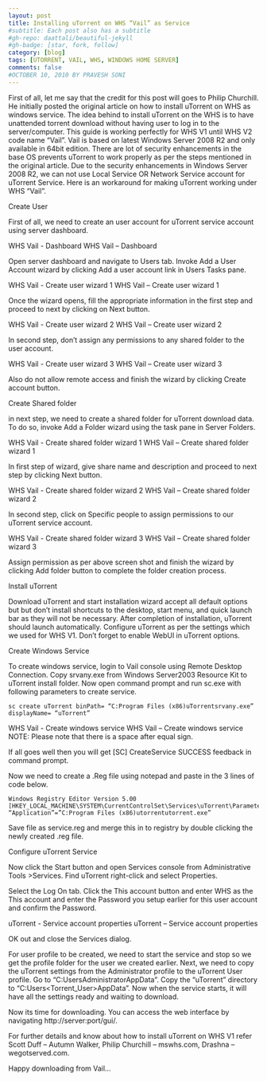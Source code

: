 ```yaml
---
layout: post
title: Installing uTorrent on WHS “Vail” as Service
#subtitle: Each post also has a subtitle
#gh-repo: daattali/beautiful-jekyll
#gh-badge: [star, fork, follow]
category: [blog]
tags: [UTORRENT, VAIL, WHS, WINDOWS HOME SERVER]
comments: false
#OCTOBER 10, 2010 BY PRAVESH SONI
---
```


First of all, let me say that the credit for this post will goes to Philip Churchill. He initially posted the original article on how to install uTorrent on WHS as windows service. The idea behind to install uTorrent on the WHS is to have unattended torrent download without having user to log in to the server/computer. This guide is working perfectly for WHS V1 until WHS V2 code name “Vail”. Vail is based on latest Windows Server 2008 R2 and only available in 64bit edition. There are lot of security enhancements in the base OS prevents uTorrent to work properly as per the steps mentioned in the original article. Due to the security enhancements in Windows Server 2008 R2, we can not use Local Service OR Network Service account for uTorrent Service. Here is an workaround for making uTorrent working under WHS “Vail”.

Create User

First of all, we need to create an user account for uTorrent service account using server dashboard.

WHS Vail - Dashboard
WHS Vail – Dashboard
 

Open server dashboard and navigate to Users tab. Invoke Add a User Account wizard by clicking Add a user account link in Users Tasks pane.

WHS Vail - Create user wizard 1
WHS Vail – Create user wizard 1
 

Once the wizard opens, fill the appropriate information in the first step and proceed to next by clicking on Next button.

WHS Vail - Create user wizard 2
WHS Vail – Create user wizard 2
 

In second step, don’t assign any permissions to any shared folder to the user account.

WHS Vail - Create user wizard 3
WHS Vail – Create user wizard 3
 

Also do not allow remote access and finish the wizard by clicking Create account button.

Create Shared folder

in next step, we need to create a shared folder for uTorrent download data. To do so, invoke Add a Folder wizard using the task pane in Server Folders.

WHS Vail - Create shared folder wizard 1
WHS Vail – Create shared folder wizard 1
 

In first step of wizard, give share name and description and proceed to next step by clicking Next button.

WHS Vail - Create shared folder wizard 2
WHS Vail – Create shared folder wizard 2
 

In second step, click on Specific people to assign permissions to our uTorrent service account.

WHS Vail - Create shared folder wizard 3
WHS Vail – Create shared folder wizard 3
 

Assign permission as per above screen shot and finish the wizard by clicking Add folder button to complete the folder creation process.

Install uTorrent

Download uTorrent and start installation wizard accept all default options but but don’t install shortcuts to the desktop, start menu, and quick launch bar as they will not be necessary. After completion of installation, uTorrent should launch automatically. Configure uTorrent as per the settings which we used for WHS V1. Don’t forget to enable WebUI in uTorrent options.

Create Windows Service

To create windows service, login to Vail console using Remote Desktop Connection. Copy srvany.exe from Windows Server2003 Resource Kit to uTorrent install folder. Now open command prompt and run sc.exe with following parameters to create service.
```dos
sc create uTorrent binPath= “C:Program Files (x86)uTorrentsrvany.exe” displayName= “uTorrent”
```

WHS Vail - Create windows service
WHS Vail – Create windows service
NOTE: Please note that there is a space after equal sign.

If all goes well then you will get [SC] CreateService SUCCESS feedback in command prompt.

Now we need to create a .Reg file using notepad and paste in the 3 lines of code below.
```
Windows Registry Editor Version 5.00
[HKEY_LOCAL_MACHINE\SYSTEM\CurrentControlSet\Services\uTorrent\Parameters]
“Application”=”C:Program Files (x86)utorrentutorrent.exe”
```

Save file as service.reg and merge this in to registry by double clicking the newly created .reg file.

Configure uTorrent Service

Now click the Start button and open Services console from Administrative Tools >Services. Find uTorrent right-click and select Properties.

Select the Log On tab. Click the This account button and enter WHS as the This account and enter the Password you setup earlier for this user account and confirm the Password.

uTorrent - Service account properties
uTorrent – Service account properties
 

OK out and close the Services dialog.

For user profile to be created, we need to start the service and stop so we get the profile folder for the user we created earlier. Next, we need to copy the uTorrent settings from the Administrator profile to the uTorrent User profile. Go to “C:UsersAdministratorAppData”. Copy the “uTorrent” directory to “C:Users<Torrent_User>AppData”. Now when the service starts, it will have all the settings ready and waiting to download.

Now its time for downloading. You can access the web interface by navigating http://server:port/gui/.

For further details and know about how to install uTorrent on WHS V1 refer Scott Duff – Autumn Walker, Philip Churchill – mswhs.com, Drashna – wegotserved.com.

Happy downloading from Vail…